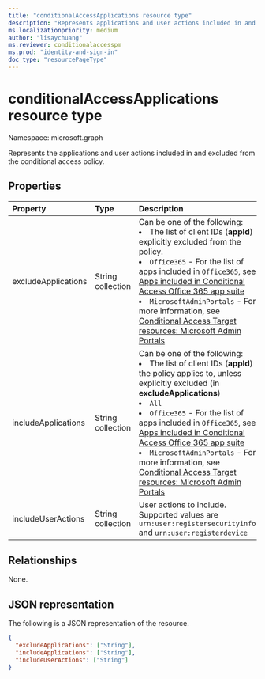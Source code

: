 ```yaml
---
title: "conditionalAccessApplications resource type"
description: "Represents applications and user actions included in and excluded from the policy scope."
ms.localizationpriority: medium
author: "lisaychuang"
ms.reviewer: conditionalaccesspm
ms.prod: "identity-and-sign-in"
doc_type: "resourcePageType"
---
```


# conditionalAccessApplications resource type

Namespace: microsoft.graph

Represents the applications and user actions included in and excluded from the conditional access policy.

## Properties

| Property     | Type        | Description |
|:-------------|:------------|:------------|
| excludeApplications | String collection | Can be one of the following: <li> The list of client IDs (**appId**) explicitly excluded from the policy.<li> `Office365` - For the list of apps included in `Office365`, see [Apps included in Conditional Access Office 365 app suite](/entra/identity/conditional-access/reference-office-365-application-contents) <li> `MicrosoftAdminPortals` - For more information, see [Conditional Access Target resources: Microsoft Admin Portals](/entra/identity/conditional-access/concept-conditional-access-cloud-apps#microsoft-admin-portals)|
| includeApplications | String collection | Can be one of the following: <li> The list of client IDs (**appId**) the policy applies to, unless explicitly excluded (in **excludeApplications**) <li> `All` <li> `Office365` - For the list of apps included in `Office365`, see [Apps included in Conditional Access Office 365 app suite](/entra/identity/conditional-access/reference-office-365-application-contents) <li> `MicrosoftAdminPortals` - For more information, see [Conditional Access Target resources: Microsoft Admin Portals](/entra/identity/conditional-access/concept-conditional-access-cloud-apps#microsoft-admin-portals) |
| includeUserActions | String collection | User actions to include. Supported values are `urn:user:registersecurityinfo` and `urn:user:registerdevice` |

## Relationships

None.

## JSON representation

The following is a JSON representation of the resource.

<!-- {
  "blockType": "resource",
  "optionalProperties": [
    "includeApplications",
    "excludeApplications",
    "includeUserActions"
  ],
  "@odata.type": "microsoft.graph.conditionalAccessApplications"
}-->

```json
{
  "excludeApplications": ["String"],
  "includeApplications": ["String"],
  "includeUserActions": ["String"]
}
```

<!-- uuid: 16cd6b66-4b1a-43a1-adaf-3a886856ed98
2019-02-04 14:57:30 UTC -->
<!-- {
  "type": "#page.annotation",
  "description": "conditionalAccessApplications resource",
  "keywords": "",
  "section": "documentation",
  "tocPath": ""
}-->

